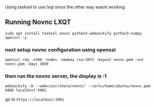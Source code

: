 Using tasksel to use lxqt since the other way wasnt working
## Running Novnc LXQT
```
sudo apt install tasksel novnc python3-websockify python3-numpy openssl -y
```
### next setup novnc configuration using openssl
```
openssl req -x509 -nodes -newkey rsa:3072 -keyout novnc.pem -out novnc.pem -days 3650
```

### then run the novnc server, the display is :1
```
websockify -D --web=/usr/share/novnc/ --cert=/home/ubuntu/novnc.pem 6080 localhost:5901
```
go to `https://localhost:5901` 
